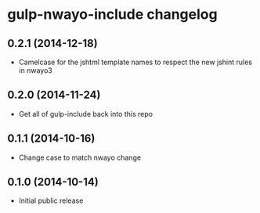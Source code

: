 # gulp-nwayo-include changelog

## 0.2.1 (2014-12-18)
- Camelcase for the jshtml template names to respect the new jshint rules in nwayo3

## 0.2.0 (2014-11-24)
- Get all of gulp-include back into this repo

## 0.1.1 (2014-10-16)
- Change case to match nwayo change

## 0.1.0 (2014-10-14)
- Initial public release